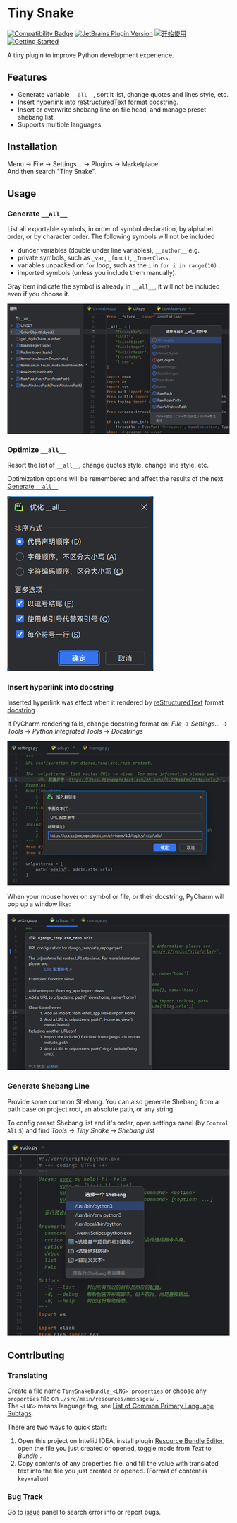 # Tiny Snake

[![Compatibility Badge](https://img.shields.io/badge/PyCharm-2022.2.*%20~%202024.1.*-darkgreen?style=flat-square&logo=pycharm)](https://plugins.jetbrains.com/plugin/24140-tiny-snake/versions)
[![JetBrains Plugin Version](https://img.shields.io/jetbrains/plugin/v/24140?style=flat-square&color=purple)](https://plugins.jetbrains.com/plugin/24140-tiny-snake)
[![开始使用](https://img.shields.io/badge/开始使用-中文-blue.svg?style=flat-square)](./README.md)
[![Getting Started](https://img.shields.io/badge/Getting%20Started-English-green.svg?style=flat-square)](./README_en.md)

A tiny plugin to improve Python development experience.

## Features

- Generate variable `__all__`, sort it list, change quotes and lines style, etc.
- Insert hyperlink into [reStructuredText](https://en.wikipedia.org/wiki/ReStructuredText) format [docstring](https://docs.python.org/3/glossary.html#term-docstring).
- Insert or overwrite shebang line on file head, and manage preset shebang list.
- Supports multiple languages.

## Installation

Menu → File → Settings... → Plugins → Marketplace  
And then search "Tiny Snake".

## Usage

### Generate `__all__`

List all exportable symbols, in order of symbol declaration, by alphabet order, or by character order. The following symbols will not be included

- dunder variables (double under line variables), `__author__` e.g.
- private symbols, such as `_var`, `_func()`, `_InnerClass`.
- variables unpacked on `for` loop, such as the `i` in `for i in range(10)` .
- imported symbols (unless you include them manually).

Gray item indicate the symbol is already in `__all__`, it will not be included even if you choose it.

![Generate Dunder All](./.img/generate-dunder-all.png)

### Optimize `__all__`

Resort the list of `__all__`, change quotes style, change line style, etc.

Optimization options will be remembered and affect the results of the next [Generate `__all__`](#Generate-__all__).

![Optimize Dunder All](./.img/optimize-dunder-all.png)

### Insert hyperlink into docstring

Inserted hyperlink was effect when it rendered by [reStructuredText](https://en.wikipedia.org/wiki/ReStructuredText) format [docstring](https://docs.python.org/3/glossary.html#term-docstring) .

If PyCharm rendering fails, change docstring format on: _File_ → _Settings..._ → _Tools_ → _Python Integrated Tools_ → _Docstrings_

![Insert Hyperlink into Docstring](./.img/insert-docstring-hyperlink.png)

When your mouse hover on symbol or file, or their docstring, PyCharm will pop up a window like:

![带有超链接的文档字符串的效果展示](./.img/hyperlink-in-docstring.png)

### Generate Shebang Line

Provide some common Shebang. You can also generate Shebang from a path base on project root, an absolute path, or any string.

To config preset Shebang list and it's order, open settings panel (by `Control` `Alt` `S`) and find _Tools_ → _Tiny Snake_ → _Shebang list_

![Generate Shebang Line](./.img/generate-shebang.png)

## Contributing

### Translating

Create a file name `TinySnakeBundle_<LNG>.properties` or choose any `properties` file on `./src/main/resources/messages/` .  
The `<LNG>` means language tag, see [List of Common Primary Language Subtags](https://en.wikipedia.org/wiki/IETF_language_tag#List_of_common_primary_language_subtags).

There are two ways to quick start:

1. Open this project on IntelliJ IDEA, install plugin [Resource Bundle Editor](https://plugins.jetbrains.com/plugin/17035-resource-bundle-editor), open the file you just created or opened, toggle mode from _Text_ to _Bundle_ .
2. Copy contents of any properties file, and fill the value with translated text into the file you just created or opened. (Format of content is `key=value`)

### Bug Track

Go to [issue](https://github.com/aixcyi/TinySnake/issues) panel to search error info or report bugs.
